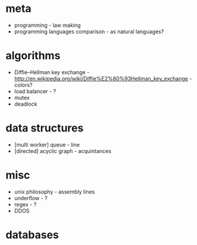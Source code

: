 # meta
* programming - law making
* programming languages comparison - as natural languages?

# algorithms
* Diffie–Hellman key exchange - http://en.wikipedia.org/wiki/Diffie%E2%80%93Hellman_key_exchange - colors?
* load balancer - ?
* mutex
* deadlock

# data structures
* [multi worker] queue - line
* [directed] acyclic graph - acquintances

# misc
* unix philosophy - assembly lines
* underflow - ?
* regex - ?
* DDOS

# databases
